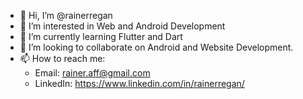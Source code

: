 - 👋 Hi, I’m @rainerregan
- 👀 I’m interested in Web and Android Development
- 🌱 I’m currently learning Flutter and Dart
- 💞️ I’m looking to collaborate on Android and Website Development.
- 📫 How to reach me:
  - Email: rainer.aff@gmail.com
  - LinkedIn: https://www.linkedin.com/in/rainerregan/

<!---
rainerregan/rainerregan is a ✨ special ✨ repository because its `README.md` (this file) appears on your GitHub profile.
You can click the Preview link to take a look at your changes.
--->
